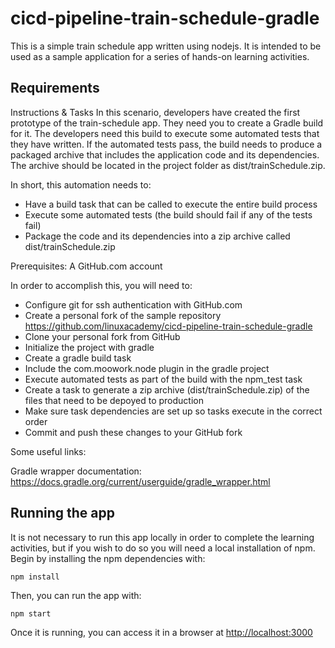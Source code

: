 # cicd-pipeline-train-schedule-gradle

This is a simple train schedule app written using nodejs. It is intended to be used as a sample application for a series of hands-on learning activities.

## Requirements

Instructions & Tasks
In this scenario, developers have created the first prototype of the train-schedule app. They need you to create a Gradle build for it. The developers need this build to execute some automated tests that they have written. If the automated tests pass, the build needs to produce a packaged archive that includes the application code and its dependencies. The archive should be located in the project folder as dist/trainSchedule.zip.

In short, this automation needs to:

- Have a build task that can be called to execute the entire build process
- Execute some automated tests (the build should fail if any of the tests fail)
- Package the code and its dependencies into a zip archive called dist/trainSchedule.zip

Prerequisites: A GitHub.com account

In order to accomplish this, you will need to:

- Configure git for ssh authentication with GitHub.com
- Create a personal fork of the sample repository https://github.com/linuxacademy/cicd-pipeline-train-schedule-gradle
- Clone your personal fork from GitHub
- Initialize the project with gradle
- Create a gradle build task
- Include the com.moowork.node plugin in the gradle project
- Execute automated tests as part of the build with the npm_test task
- Create a task to generate a zip archive (dist/trainSchedule.zip) of the files that need to be depoyed to production
- Make sure task dependencies are set up so tasks execute in the correct order
- Commit and push these changes to your GitHub fork

Some useful links:

Gradle wrapper documentation: https://docs.gradle.org/current/userguide/gradle_wrapper.html

## Running the app

It is not necessary to run this app locally in order to complete the learning activities, but if you wish to do so you will need a local installation of npm. Begin by installing the npm dependencies with:

    npm install

Then, you can run the app with:

    npm start

Once it is running, you can access it in a browser at [http://localhost:3000](http://localhost:3000)
